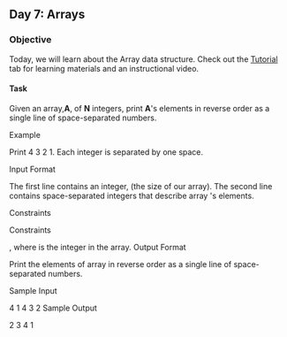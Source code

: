 ## Day 7: Arrays
### Objective
Today, we will learn about the Array data structure. Check out the [Tutorial](https://www.hackerrank.com/challenges/30-arrays/tutorial) tab for learning materials and an instructional video.

#### Task
Given an array,**A**, of **N** integers, print **A**'s elements in reverse order as a single line of space-separated numbers.

Example


Print 4 3 2 1. Each integer is separated by one space.

Input Format

The first line contains an integer,  (the size of our array).
The second line contains  space-separated integers that describe array 's elements.

Constraints

Constraints

, where  is the  integer in the array.
Output Format

Print the elements of array  in reverse order as a single line of space-separated numbers.

Sample Input

4
1 4 3 2
Sample Output

2 3 4 1
